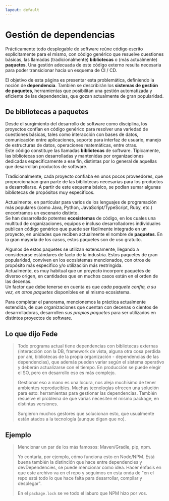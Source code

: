 ```yaml
---
layout: default
---
```


# Gestión de dependencias
Prácticamente todo desplegable de software reúne código escrito explícitamente para el mismo, con código genérico que resuelve cuestiones básicas, las llamadas (tradicionalmente) **bibliotecas** o (más actualmente) **paquetes**. 
Una gestión adecuada de este código externo resulta necesaria para poder transicionar hacia un esquema de CI / CD. 

El objetivo de esta página es presentar esta problemática, definiendo la noción de **dependencia**. También se describirán los **sistemas de gestión de paquetes**, herramientas que posibilitan una gestión automatizada y eficiente de las dependencias, que gozan actualmente de gran popularidad.


## De bibliotecas a paquetes
Desde el surgimiento del desarrollo de software como disciplina, los proyectos confían en código genérico para resolver una variedad de cuestiones básicas, tales como interacción con bases de datos, comunicación entre aplicaciones, soporte para interfaz de usuario, manejo de estructuras de datos, operaciones matemáticas, entre otras.  
Este código constituye las llamadas **bibliotecas** de software. 
Típicamente, las bibliotecas son desarrolladas y mantenidas por organizaciones dedicadas específicamente a ese fin, distintas por lo general de aquellas que desarrollan productos de software.

Tradicionalmente, cada proyecto confiaba en unos pocos proveedores, que proporcionaban gran parte de las bibliotecas necesarias para los productos a desarrollarse. A partir de este esquema básico, se podían sumar algunas bibliotecas de propósitos muy específicos.

Actualmente, en particular para varios de los lenguajes de programación más populares (como Java, Python, JavaScript/TypeScript, Ruby, etc.) encontramos un escenario distinto.  
Se han desarrollado potentes **ecosistemas** de código, en los cuales una multitud de organizaciones, equipos e incluso desarrolladores individuales publican código genérico que puede ser fácilmente integrado en un proyecto, en unidades que reciben actualmente el nombre de **paquetes**. En la gran mayoría de los casos, estos paquetes son de uso gratuito.  

Algunos de estos paquetes se utilizan extensamente, llegando a considerarse estándares de facto de la industria. Estos paquetes de gran popularidad, conviven en los ecosistemas mencionados, con otros de propósito más específico y/o utilización más restringida.  
Actualmente, es muy habitual que un proyecto incorpore paquetes de diverso origen, en cantidades que en muchos casos están en el orden de las decenas.  
Un factor que debe tenerse en cuenta es que _cada paquete confía, a su vez, en otros paquetes_ disponibles en el mismo ecosistema. 

Para completar el panorama, mencionemos la práctica actualmente extendida, de que organizaciones que cuentan con decenas o cientos de desarrolladoras, desarrollen _sus propios paquetes_ para ser utilizados en distintos proyectos de software.





## Lo que dijo Fede
> Todo programa actual tiene dependencias con bibliotecas externas (interacción con la DB, framework de vista, alguna otra cosa perdida por ahí, bibliotecas de la propia organización - dependencias de las dependencias), que además pueden variar según el sistema operativo y deberán actualizarse con el tiempo. En producción se puede elegir el SO, pero en desarrollo eso es más complejo.
> 
> Gestionar eso a mano es una locura, nos aleja muchísimo de tener ambientes reproducibles. Muchas tecnologías ofrecen una solución para esto: herramientas para gestionar las dependencias. También resuelve el problema de que varias necesiten el mismo package, en distintas versiones.
> 
> Surgieron muchos gestores que solucionan esto, que usualmente están atados a la tecnología (aunque digan que no).

## Ejemplo

> Mencionar un par de los más famosos: Maven/Gradle, pip, npm.
> 
> Yo contaría, por ejemplo, cómo funciona esto en Node/NPM. Está buena también la distinción que hace entre dependencies y devDependencies, se puede mencionar como idea. Hacer énfasis en que este archivo va en el repo y seguimos en esta onda de "en el repo está todo lo que hace falta para desarrollar, compilar y desplegar".
> 
> En el `package.lock` se ve todo el laburo que NPM hizo por vos.
